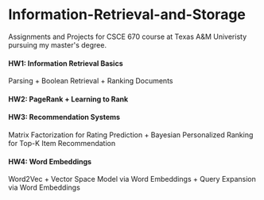 # Information-Retrieval-and-Storage
Assignments and Projects for CSCE 670 course at Texas A&M Univeristy pursuing my master's degree.

#### HW1: Information Retrieval Basics

Parsing + Boolean Retrieval + Ranking Documents

#### HW2: PageRank + Learning to Rank

#### HW3: Recommendation Systems

Matrix Factorization for Rating Prediction + Bayesian Personalized Ranking for Top-K Item Recommendation

#### HW4: Word Embeddings

Word2Vec + Vector Space Model via Word Embeddings + Query Expansion via Word Embeddings
